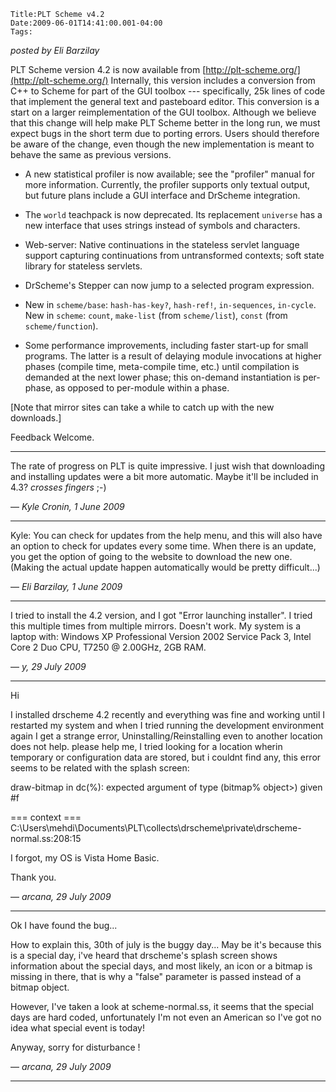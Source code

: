 
    Title:PLT Scheme v4.2
    Date:2009-06-01T14:41:00.001-04:00
    Tags:

*posted by Eli Barzilay*

PLT Scheme version 4.2 is now available from  [http://plt-scheme.org/](http://plt-scheme.org/)
Internally, this version includes a conversion from C++ to Scheme for part of the GUI toolbox --- specifically, 25k lines of code that implement the general text and pasteboard editor.  This conversion is a start on a larger reimplementation of the GUI toolbox.  Although we believe that this change will help make PLT Scheme better in the long run, we must expect bugs in the short term due to porting errors.  Users should therefore be aware of the change, even though the new implementation is meant to behave the same as previous versions.


* A new statistical profiler is now available; see the "profiler" manual for more information.  Currently, the profiler supports only textual output, but future plans include a GUI interface and DrScheme integration.

* The `world` teachpack is now deprecated.  Its replacement `universe` has a new interface that uses strings instead of symbols and characters.

* Web-server: Native continuations in the stateless servlet language support capturing continuations from untransformed contexts; soft state library for stateless servlets.

* DrScheme's Stepper can now jump to a selected program expression.

* New in `scheme/base`: `hash-has-key?`, `hash-ref!`, `in-sequences`, `in-cycle`.  New in `scheme`: `count`, `make-list` (from `scheme/list`), `const` (from `scheme/function`).

* Some performance improvements, including faster start-up for small programs. The latter is a result of delaying module invocations at higher phases (compile time, meta-compile time, etc.) until compilation is demanded at the next lower phase; this on-demand instantiation is per-phase, as opposed to per-module within a phase.


[Note that mirror sites can take a while to catch up with the new downloads.]

Feedback Welcome.

<!-- more -->



* * *

The rate of progress on PLT is quite impressive. I just wish that downloading and installing updates were a bit more automatic. Maybe it'll be included in 4.3? *crosses fingers* ;-)

— *Kyle Cronin, 1 June 2009*

* * *

Kyle: You can check for updates from the help menu, and this will also have an option to check for updates every some time.  When there is an update, you get the option of going to the website to download the new one.  (Making the actual update happen automatically would be pretty difficult...)

— *Eli Barzilay, 1 June 2009*

* * *

I tried to install the 4.2 version, and I got "Error launching installer". I tried this multiple times from multiple mirrors. Doesn't work.
My system is a laptop with: Windows XP Professional Version 2002 Service Pack 3, Intel Core 2 Duo CPU, T7250 @ 2.00GHz, 2GB RAM.

— *y, 29 July 2009*

* * *

Hi

I installed drscheme 4.2 recently and everything was fine and working until I restarted my system and when I tried running the development environment again I get a strange error, Uninstalling/Reinstalling even to another location does not help. please help me, I tried looking for a location wherin temporary or configuration data are stored, but i couldnt find any, this error seems to be related with the splash screen:

draw-bitmap in dc(%): expected argument of type (bitmap% object>) given #f

 === context ===
C:\Users\mehdi\Documents\PLT\collects\drscheme\private\drscheme-normal.ss:208:15

I forgot, my OS is Vista Home Basic.

Thank you.

— *arcana, 29 July 2009*

* * *

Ok I have found the bug...

How to explain this, 30th of july is the buggy day... May be it's because this is a special day, i've heard that drscheme's splash screen shows information about the special days, and most likely, an icon or a bitmap is missing in there, that is why a "false" parameter is passed instead of a bitmap object.

However, I've taken a look at scheme-normal.ss, it seems that the special days are hard coded, unfortunately I'm not even an American so I've got no idea what special event is today!

Anyway, sorry for disturbance !

— *arcana, 29 July 2009*

* * *

